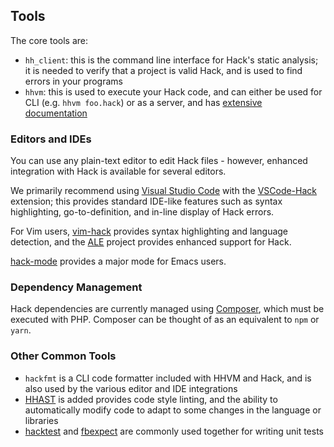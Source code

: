 ## Tools

The core tools are:

- `hh_client`: this is the command line interface for Hack's static analysis; it
  is needed to verify that a project is valid Hack, and is used to find errors
  in your programs
- `hhvm`: this is used to execute your Hack code, and can either be used for
  CLI (e.g. `hhvm foo.hack`) or as a server, and has
  [extensive documentation](/hhvm/)

### Editors and IDEs

You can use any plain-text editor to edit Hack files - however, enhanced
integration with Hack is available for several editors.

We primarily recommend using [Visual Studio Code] with the [VSCode-Hack]
extension; this provides standard IDE-like features such as
syntax highlighting, go-to-definition, and in-line display of Hack errors.

For Vim users, [vim-hack] provides syntax highlighting and language detection,
and the [ALE] project provides enhanced support for Hack.

[hack-mode] provides a major mode for Emacs users.

### Dependency Management

Hack dependencies are currently managed using [Composer], which must be executed
with PHP.  Composer can be thought of as an equivalent to `npm` or `yarn`.

### Other Common Tools

- `hackfmt` is a CLI code formatter included with HHVM and Hack, and is also
  used by the various editor and IDE integrations
- [HHAST] is added provides code style linting, and the ability to automatically
  modify code to adapt to some changes in the language or libraries
- [hacktest] and [fbexpect] are commonly used together for writing unit tests

[ALE]: https://github.com/w0rp/ale
[Composer]: https://getcomposer.org
[HHAST]: https://github.com/hhvm/hhast
[VSCode-Hack]: https://github.com/slackhq/vscode-hack/
[Visual Studio Code]: https://code.visualstudio.com
[fbexpect]: https://github.com/hhvm/fbexpect
[hack-mode]: https://github.com/hhvm/hack-mode
[hacktest]: https://github.com/hhvm/hacktest
[vim-hack]: https://github.com/hhvm/vim-hack
